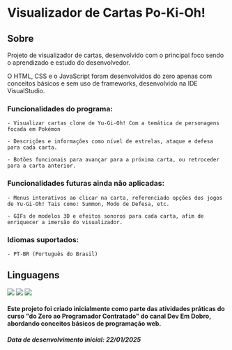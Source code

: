 # Visualizador de Cartas Po-Ki-Oh!

<h2>Sobre</h2>
<p>Projeto de visualizador de cartas, desenvolvido com o principal foco sendo o aprendizado e estudo do desenvolvedor.</p>
<p>O HTML, CSS e o JavaScript foram desenvolvidos do zero apenas com conceitos básicos e sem uso de frameworks, desenvolvido na IDE VisualStudio.</p>

<h3>Funcionalidades do programa:</h3>

    - Visualizar cartas clone de Yu-Gi-Oh! Com a temática de personagens focada em Pokémon

    - Descrições e informações como nível de estrelas, ataque e defesa para cada carta.

    - Botões funcionais para avançar para a próxima carta, ou retroceder para a carta anterior.
    
<h3>Funcionalidades futuras ainda não aplicadas:</h3>

    - Menus interativos ao clicar na carta, referenciado opções dos jogos de Yu-Gi-Oh! Tais como: Summon, Modo de Defesa, etc.

    - GIFs de modelos 3D e efeitos sonoros para cada carta, afim de enriquecer a imersão do visualizador.

<h3>Idiomas suportados:</h3>

    - PT-BR (Português do Brasil)
    

<h2>Linguagens</h2>
<div>
  <img src="https://img.shields.io/badge/HTML-239120?style=for-the-badge&logo=html5&logoColor=white">
  <img src="https://img.shields.io/badge/CSS-239120?&style=for-the-badge&logo=css3&logoColor=white">
  <img src="https://img.shields.io/badge/JavaScript-F7DF1E?style=for-the-badge&logo=javascript&logoColor=black">
</div>

<h4>Este projeto foi criado inicialmente como parte das atividades práticas do curso "do Zero ao Programador Contratado" do canal Dev Em Dobro, abordando conceitos básicos de programação web.</h4>
<h5>Data de desenvolvimento inicial: 22/01/2025</h5>
